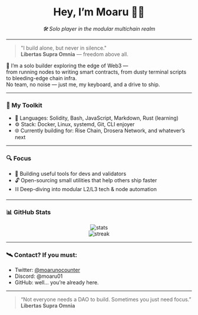 <h1 align="center">Hey, I’m Moaru 🧑‍💻</h1>
<p align="center"><em>🛠️ Solo player in the modular multichain realm</em></p>

---

> "I build alone, but never in silence."  
> **Libertas Supra Omnia** — freedom above all.

🧭 I’m a solo builder exploring the edge of Web3 —  
from running nodes to writing smart contracts, from dusty terminal scripts to bleeding-edge chain infra.  
No team, no noise — just me, my keyboard, and a drive to ship.

---

### 🧰 My Toolkit
- 🧠 Languages: Solidity, Bash, JavaScript, Markdown, Rust (learning)
- ⚙️ Stack: Docker, Linux, systemd, Git, CLI enjoyer
- 🌐 Currently building for: Rise Chain, Drosera Network, and whatever’s next

---

### 🔍 Focus
- 🌱 Building useful tools for devs and validators
- 🔓 Open-sourcing small utilities that help others ship faster
- ⛓️ Deep-diving into modular L2/L3 tech & node automation

---

### 📊 GitHub Stats
<p align="center">
  <img src="https://github-readme-stats.vercel.app/api?username=moarunocounter&show_icons=true&theme=tokyonight" alt="stats" />
  <br/>
  <img src="https://github-readme-streak-stats.herokuapp.com/?user=moarunocounter&theme=tokyonight" alt="streak" />
</p>

---

### 🛰️ Contact? If you must:
- Twitter: [@moarunocounter](https://twitter.com/moarunocounter)
- Discord: @moaru01
- GitHub: well… you’re already here.

---

> “Not everyone needs a DAO to build. Sometimes you just need focus.”  
> **Libertas Supra Omnia**
